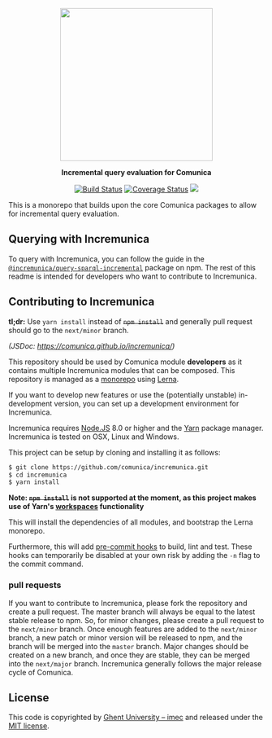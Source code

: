 <p align="center">
  <a href="https://www.npmjs.com/package/@incremunica/query-sparql-incremental">
      <img width="300" src="https://github.com/user-attachments/assets/8b41f58a-dd43-4555-8b1f-29f0dfd5b736">
  </a>
</p>

<p align="center">
  <strong>Incremental query evaluation for Comunica</strong>
</p>

<p align="center">
<a href="https://github.com/comunica/incremunica/actions/workflows/CI.yml?query=branch%3Amaster"><img src="https://github.com/comunica/incremunica/actions/workflows/CI.yml/badge.svg?branch=master" alt="Build Status"></a>
<a href="https://coveralls.io/github/comunica/incremunica?branch=master"><img src="https://coveralls.io/repos/github/comunica/incremunica/badge.svg?branch=master" alt="Coverage Status"></a>
<a href="https://comunica.github.io/incremunica/"><img src="https://img.shields.io/badge/doc-code_documentation-blueviolet"/></a>
</p>

This is a monorepo that builds upon the core Comunica packages to allow for incremental query evaluation.

## Querying with Incremunica

To query with Incremunica, you can follow the guide in the [`@incremunica/query-sparql-incremental`](https://www.npmjs.com/package/@incremunica/query-sparql-incremental?activeTab=readme) package on npm.
The rest of this readme is intended for developers who want to contribute to Incremunica.

## Contributing to Incremunica
**tl;dr:** Use `yarn install` instead of ~~`npm install`~~ and generally pull request should go to the `next/minor` branch.

_(JSDoc: https://comunica.github.io/incremunica/)_

This repository should be used by Comunica module **developers** as it contains multiple Incremunica modules that can be composed.
This repository is managed as a [monorepo](https://github.com/babel/babel/blob/master/doc/design/monorepo.md)
using [Lerna](https://lernajs.io/).

If you want to develop new features
or use the (potentially unstable) in-development version,
you can set up a development environment for Incremunica.

Incremunica requires [Node.JS](http://nodejs.org/) 8.0 or higher and the [Yarn](https://yarnpkg.com/en/) package manager.
Incremunica is tested on OSX, Linux and Windows.

This project can be setup by cloning and installing it as follows:

```bash
$ git clone https://github.com/comunica/incremunica.git
$ cd incremunica
$ yarn install
```

**Note: ~~`npm install`~~ is not supported at the moment, as this project makes use of Yarn's [workspaces](https://yarnpkg.com/lang/en/docs/workspaces/) functionality**

This will install the dependencies of all modules, and bootstrap the Lerna monorepo.

Furthermore, this will add [pre-commit hooks](https://www.npmjs.com/package/pre-commit)
to build, lint and test.
These hooks can temporarily be disabled at your own risk by adding the `-n` flag to the commit command.

### pull requests
If you want to contribute to Incremunica, please fork the repository and create a pull request.
The master branch will always be equal to the latest stable release to npm.
So, for minor changes, please create a pull request to the `next/minor` branch.
Once enough features are added to the `next/minor` branch, a new patch or minor version will be released to npm, and the branch will be merged into the `master` branch.
Major changes should be created on a new branch, and once they are stable, they can be merged into the `next/major` branch.
Incremunica generally follows the major release cycle of Comunica.

## License
This code is copyrighted by [Ghent University – imec](http://idlab.ugent.be/)
and released under the [MIT license](http://opensource.org/licenses/MIT).
